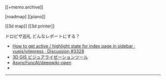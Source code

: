 [[+memo.archive]]



[roadmap]
[[piano]]

[[3d map]]
[[3d printer]]





ドロピザ巡礼
どんなレポートにする？


- [How to get active / highlight state for index page in sidebar · vuejs/vitepress · Discussion #3328](https://github.com/vuejs/vitepress/discussions/3328)
- [3D GIS ビジュアライゼーションツール](https://chatgpt.com/c/685622fc-ded4-8013-a3b0-bc1cfc6a3df3)
- [AsyncFuncAI/deepwiki-open](https://github.com/AsyncFuncAI/deepwiki-open)
- 




---




